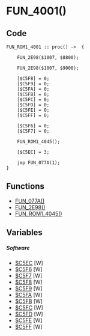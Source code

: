 # FUN_4001()

## Code
```
FUN_ROM1_4001 :: proc() ->  {
	
	FUN_2E98($1007, $8800);
	
	FUN_2E98($1007, $9000);
	
	[$C5F8] = 0;
    [$C5F9] = 0;
    [$C5FA] = 0;
    [$C5FB] = 0;
    [$C5FC] = 0;
    [$C5FD] = 0;
    [$C5FE] = 0;
    [$C5FF] = 0;
	
	[$C5F6] = 0;
	[$C5F7] = 0;
	
	FUN_ROM1_4045();
	
	[$C5EC] = 3;
	
	jmp FUN_077A(1);
}
```
## Functions
- [FUN_077A()](bank0/FUN_077A.md)
- [FUN_2E98()](bank0/FUN_2E98.md)
- [FUN_ROM1_4045()](bank1/FUN_4045.md)
## Variables
##### Software
- [$C5EC](variables/software/C5EC.md) [W]
- [$C5F6](variables/software/C5F6.md) [W]
- [$C5F7](variables/software/C5F7.md) [W]
- [$C5F8](variables/software/C5F8.md) [W]
- [$C5F9](variables/software/C5F9.md) [W]
- [$C5FA](variables/software/C5FA.md) [W]
- [$C5FB](variables/software/C5FB.md) [W]
- [$C5FC](variables/software/C5FC.md) [W]
- [$C5FD](variables/software/C5FD.md) [W]
- [$C5FE](variables/software/C5FE.md) [W]
- [$C5FF](variables/software/C5FF.md) [W]